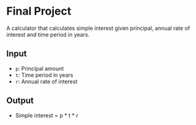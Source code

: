 # Final Project

A calculator that calculates simple interest given principal, annual rate of interest and time period in years.

## Input
- `p`: Principal amount
- `t`: Time period in years
- `r`: Annual rate of interest

## Output
- Simple interest = p * t * r

<!-- #github-final-project -->

